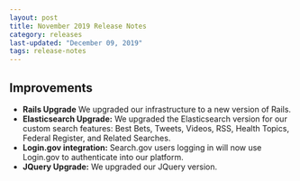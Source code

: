 ```yaml
---
layout: post
title: November 2019 Release Notes
category: releases
last-updated: "December 09, 2019"
tags: release-notes
---
```


## Improvements

* **Rails Upgrade** We upgraded our infrastructure to a new version of Rails.
* **Elasticsearch Upgrade:** We upgraded the Elasticsearch version for our custom search features: Best Bets, Tweets, Videos, RSS, Health Topics, Federal Register, and Related Searches.
* **Login.gov integration:** Search.gov users logging in will now use Login.gov to authenticate into our platform.
* **JQuery Upgrade:** We upgraded our JQuery version.
